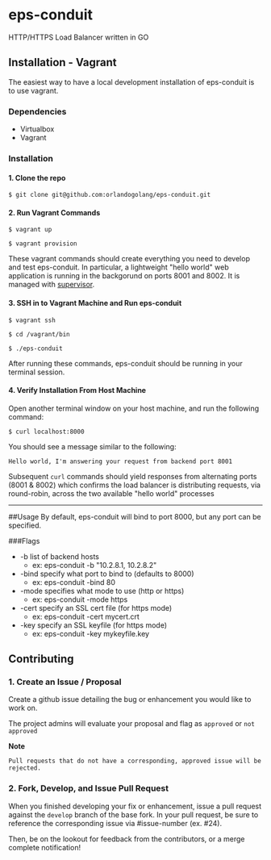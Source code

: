 # eps-conduit
HTTP/HTTPS Load Balancer written in GO

## Installation - Vagrant
The easiest way to have a local development installation of eps-conduit is to use vagrant.

### Dependencies

- Virtualbox
- Vagrant

### Installation

#### 1. Clone the repo

`$ git clone git@github.com:orlandogolang/eps-conduit.git`

#### 2. Run Vagrant Commands

`$ vagrant up`

`$ vagrant provision`

These vagrant commands should create everything you need to develop and test eps-conduit. In particular, a lightweight "hello world" web application is running in the backgorund on ports 8001 and 8002. It is managed with [supervisor](http://supervisord.org/).

#### 3. SSH in to Vagrant Machine and Run eps-conduit

`$ vagrant ssh`

`$ cd /vagrant/bin`

`$ ./eps-conduit`

After running these commands, eps-conduit should be running in your terminal session.

#### 4. Verify Installation From Host Machine

Open another terminal window on your host machine, and run the following command:

`$ curl localhost:8000`

You should see a message similar to the following:

	Hello world, I'm answering your request from backend port 8001


Subsequent `curl` commands should yield responses from alternating ports (8001 & 8002) which confirms the load balancer is distributing requests, via round-robin, across the two available "hello world" processes

***

##Usage
By default, eps-conduit will bind to port 8000, but any port can be specified.

###Flags
* -b    list of backend hosts
  * ex:  eps-conduit -b "10.2.8.1, 10.2.8.2"
* -bind specify what port to bind to (defaults to 8000)
  * ex:  eps-conduit -bind 80
* -mode specifies what mode to use (http or https)
  * ex:  eps-conduit -mode https
* -cert specify an SSL cert file (for https mode)
  * ex:  eps-conduit -cert mycert.crt
* -key  specify an SSL keyfile (for https mode)
  * ex:  eps-conduit -key mykeyfile.key

## Contributing

### 1. Create an Issue / Proposal

Create a github issue detailing the bug or enhancement you would like to work on.

The project admins will evaluate your proposal and flag as `approved` or `not approved`

**Note**

	Pull requests that do not have a corresponding, approved issue will be rejected.

### 2. Fork, Develop, and Issue Pull Request

When you finished developing your fix or enhancement, issue a pull request against the `develop` branch of the base fork. In your pull request, be sure to reference the corresponding issue via #issue-number (ex. \#24).


Then, be on the lookout for feedback from the contributors, or a merge complete notification!
